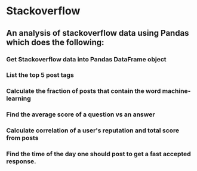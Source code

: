 # Stackoverflow

## An analysis of stackoverflow data using Pandas which does the following:

### Get Stackoverflow data into Pandas DataFrame object

### List the top 5 post tags

### Calculate the fraction of posts that contain the word machine-learning

### Find the average score of a question vs an answer

### Calculate correlation of a user's reputation and total score from posts

### Find the time of the day one should post to get a fast accepted response. 
